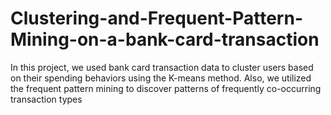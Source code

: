 # Clustering-and-Frequent-Pattern-Mining-on-a-bank-card-transaction
In this project, we used  bank card transaction data to cluster users based on their spending behaviors using the K-means method. Also, we utilized the frequent pattern mining to discover patterns of frequently co-occurring transaction types
